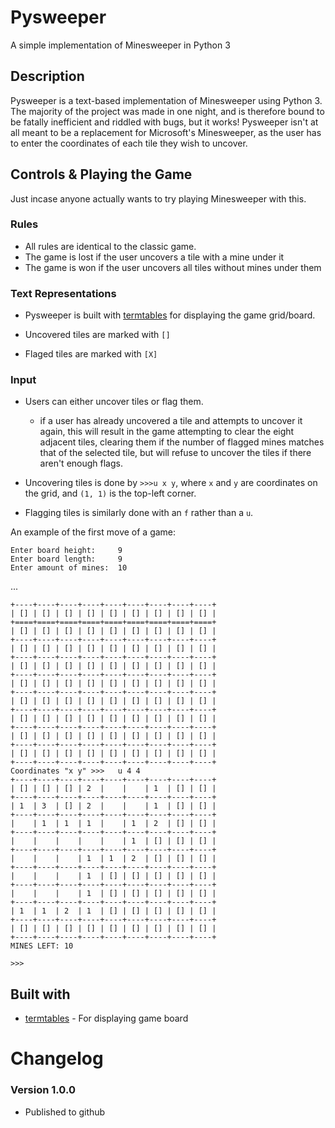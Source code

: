 # Pysweeper

A simple implementation of Minesweeper in Python 3

## Description

Pysweeper is a text-based implementation of Minesweeper using Python 3. The majority of the project was made in one night, and is therefore bound to be fatally inefficient and riddled with bugs, but it works!
Pysweeper isn't at all meant to be a replacement for Microsoft's Minesweeper, as the user has to enter the coordinates of each tile they wish to uncover.

## Controls & Playing the Game

Just incase anyone actually wants to try playing Minesweeper with this.

### Rules

* All rules are identical to the classic game.
* The game is lost if the user uncovers a tile with a mine under it
* The game is won if the user uncovers all tiles without mines under them

### Text Representations

* Pysweeper is built with [termtables](https://pypi.org/project/termtables/) for displaying the game grid/board.

* Uncovered tiles are marked with `[]`
* Flaged tiles are marked with `[X]`

### Input

* Users can either uncover tiles or flag them.
	* if a user has already uncovered a tile and attempts to uncover it again, this will result in the game attempting to clear the eight adjacent tiles, clearing them if the number of flagged mines matches that of the selected tile, but will refuse to uncover the tiles if there aren't enough flags.

* Uncovering tiles is done by `>>>u x y`, where `x` and `y` are coordinates on the grid, and `(1, 1)` is the top-left corner.
* Flagging tiles is similarly done with an `f` rather than a `u`.

An example of the first move of a game:
```
Enter board height:     9
Enter board length:     9
Enter amount of mines:  10
```
...
```
+----+----+----+----+----+----+----+----+----+
| [] | [] | [] | [] | [] | [] | [] | [] | [] |
+====+====+====+====+====+====+====+====+====+
| [] | [] | [] | [] | [] | [] | [] | [] | [] |
+----+----+----+----+----+----+----+----+----+
| [] | [] | [] | [] | [] | [] | [] | [] | [] |
+----+----+----+----+----+----+----+----+----+
| [] | [] | [] | [] | [] | [] | [] | [] | [] |
+----+----+----+----+----+----+----+----+----+
| [] | [] | [] | [] | [] | [] | [] | [] | [] |
+----+----+----+----+----+----+----+----+----+
| [] | [] | [] | [] | [] | [] | [] | [] | [] |
+----+----+----+----+----+----+----+----+----+
| [] | [] | [] | [] | [] | [] | [] | [] | [] |
+----+----+----+----+----+----+----+----+----+
| [] | [] | [] | [] | [] | [] | [] | [] | [] |
+----+----+----+----+----+----+----+----+----+
| [] | [] | [] | [] | [] | [] | [] | [] | [] |
+----+----+----+----+----+----+----+----+----+
Coordinates "x y" >>>   u 4 4
+----+----+----+----+----+----+----+----+----+
| [] | [] | [] | 2  |    |    | 1  | [] | [] |
+----+----+----+----+----+----+----+----+----+
| 1  | 3  | [] | 2  |    |    | 1  | [] | [] |
+----+----+----+----+----+----+----+----+----+
|    | 1  | 1  | 1  |    | 1  | 2  | [] | [] |
+----+----+----+----+----+----+----+----+----+
|    |    |    |    |    | 1  | [] | [] | [] |
+----+----+----+----+----+----+----+----+----+
|    |    |    | 1  | 1  | 2  | [] | [] | [] |
+----+----+----+----+----+----+----+----+----+
|    |    |    | 1  | [] | [] | [] | [] | [] |
+----+----+----+----+----+----+----+----+----+
|    |    |    | 1  | [] | [] | [] | [] | [] |
+----+----+----+----+----+----+----+----+----+
| 1  | 1  | 2  | 1  | [] | [] | [] | [] | [] |
+----+----+----+----+----+----+----+----+----+
| [] | [] | [] | [] | [] | [] | [] | [] | [] |
+----+----+----+----+----+----+----+----+----+
MINES LEFT: 10

>>>
```

## Built with

* [termtables](https://pypi.org/project/termtables/) - For displaying game board

# Changelog

### Version 1.0.0
- Published to github
